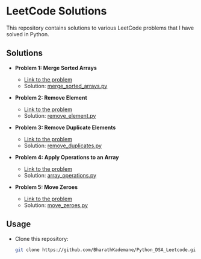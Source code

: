 # LeetCode Solutions

This repository contains solutions to various LeetCode problems that I have solved in Python.

## Solutions

- **Problem 1: Merge Sorted Arrays**
  - [Link to the problem](https://leetcode.com/problems/merge-sorted-array/)
  - Solution: [merge_sorted_arrays.py](./merge_sorted_arrays.py)

- **Problem 2: Remove Element**
  - [Link to the problem](https://leetcode.com/problems/remove-element/)
  - Solution: [remove_element.py](./remove_element.py)
    
- **Problem 3: Remove Duplicate Elements**
  - [Link to the problem](https://leetcode.com/problems/remove-duplicates-from-sorted-array/)
  - Solution: [remove_duplicates.py](./remove_duplicates.py)
 
- **Problem 4: Apply Operations to an Array**
  - [Link to the problem](https://leetcode.com/problems/apply-operations-to-an-array/)
  - Solution: [array_operations.py](./array_operations.py)
    
- **Problem 5: Move Zeroes**
  - [Link to the problem](https://leetcode.com/problems/move-zeroes/)
  - Solution: [move_zeroes.py](./move_zeroes.py)

## Usage

- Clone this repository:
  ```bash
  git clone https://github.com/BharathKademane/Python_DSA_Leetcode.git
